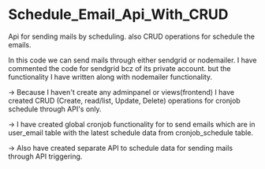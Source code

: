 # Schedule_Email_Api_With_CRUD
Api for sending mails by scheduling. also CRUD operations for schedule the emails.

In this code we can send mails through either sendgrid or nodemailer.
I have commented the code for sendgrid bcz of its private account. but the functionality I have written along with nodemailer functionality.

-> Because I haven't create any adminpanel or views(frontend) I have created CRUD (Create, read/list, Update, Delete) operations for cronjob schedule through API's only.

-> I have created global cronjob functionality for to send emails which are in user_email table with the latest schedule data from cronjob_schedule table.

-> Also have created separate API to schedule data for sending mails through API triggering.
